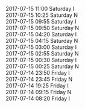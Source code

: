 2017-07-15 11:00 Saturday  I  
2017-07-15 10:25 Saturday  N  
2017-07-15 09:55 Saturday  I  
2017-07-15 09:50 Saturday  N  
2017-07-15 04:20 Saturday  I  
2017-07-15 04:15 Saturday  N  
2017-07-15 03:00 Saturday  I  
2017-07-15 02:55 Saturday  N  
2017-07-15 00:30 Saturday  I  
2017-07-15 00:25 Saturday  N  
2017-07-14 23:50 Friday  I  
2017-07-14 23:45 Friday  N  
2017-07-14 19:25 Friday  I  
2017-07-14 09:15 Friday  N  
2017-07-14 08:20 Friday  I  
